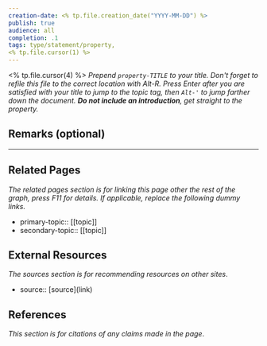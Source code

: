 ```yaml
---
creation-date: <% tp.file.creation_date("YYYY-MM-DD") %>
publish: true
audience: all
completion: .1
tags: type/statement/property, 
<% tp.file.cursor(1) %>
---
```


<% tp.file.cursor(4) %> *Prepend `property-TITLE` to your title. Don't forget to refile this file to the correct location with Alt-R.*
*Press Enter after you are satisfied with your title to jump to the topic tag, then `Alt-'` to jump farther down the document. **Do not include an introduction**, get straight to the property.*

## Remarks (optional)


---
## Related Pages
*The related pages section is for linking this page other the rest of the graph, press F11 for details. If applicable, replace the following dummy links.*
- primary-topic:: \[\[topic\]\]
- secondary-topic:: \[\[topic\]\]

## External Resources
*The sources section is for recommending resources on other sites*.
- source:: \[source\](link)

## References
*This section is for citations of any claims made in the page*.
